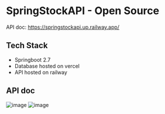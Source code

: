 # SpringStockAPI - Open Source
API doc: https://springstockapi.up.railway.app/

## Tech Stack

- Springboot 2.7
- Database hosted on vercel
- API hosted on railway

## API doc
![image](https://github.com/Zakaria0907/SpringStockAPI/assets/90121483/f3155937-3a15-4a00-a66e-0cdc9f99f1b0)
![image](https://github.com/Zakaria0907/SpringStockAPI/assets/90121483/4c6cdd46-d0fc-4da5-9163-e335ecaa3e33)


